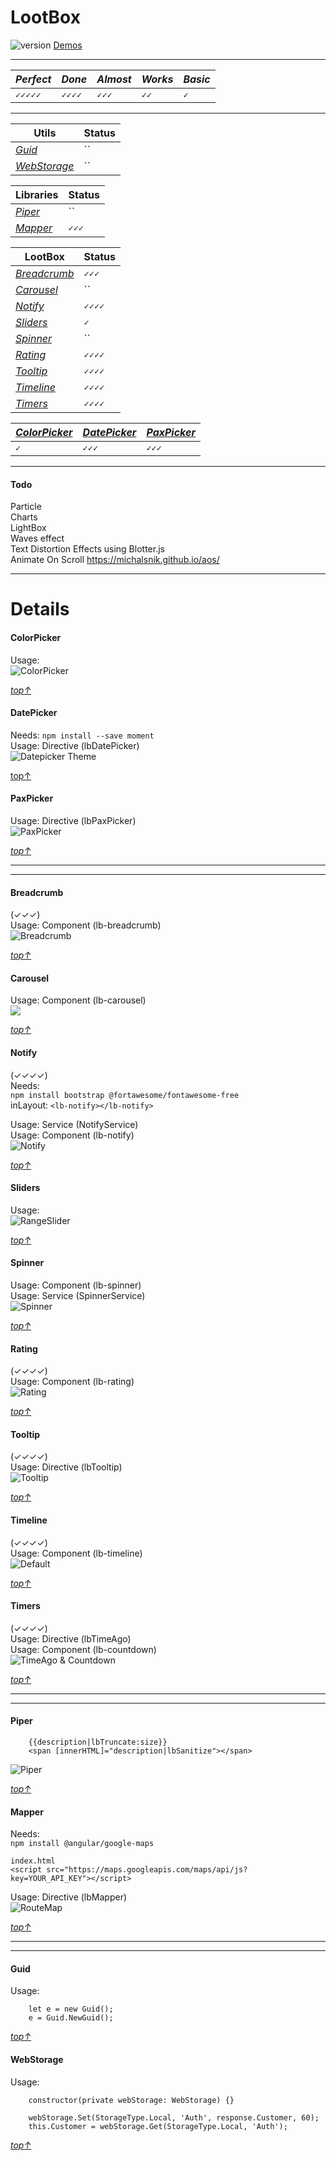 # LootBox
![version](https://img.shields.io/badge/Version-0.20.116-green.svg)
[Demos](https://krsln.github.io/NgLootBox)
___ 
 *Perfect* | *Done* | *Almost* | *Works* | *Basic*
  --- | --- | --- | --- | ---  
 `✓✓✓✓✓` | `✓✓✓✓` | `✓✓✓` | `✓✓`   | `✓`  
___
 Utils | Status  
 --- | ---  
 *[Guid](#guid)* | ``  
 *[WebStorage](#webstorage)* | ``  

 Libraries | Status  
 --- | ---  
 *[Piper](#piper)* | ``  
 *[Mapper](#mapper)* | `✓✓✓` 

 LootBox | Status 
 --- | ---  
 *[Breadcrumb](#breadcrumb)* | `✓✓✓`  
 *[Carousel](#carousel)* | ``  
 *[Notify](#notify)* | `✓✓✓✓`  
 *[Sliders](#sliders)* | `✓`  
 *[Spinner](#spinner)* | ``  
 *[Rating](#rating)* | `✓✓✓✓`  
 *[Tooltip](#tooltip)* | `✓✓✓✓`  
 *[Timeline](#timeline)* | `✓✓✓✓`  
 *[Timers](#timers)* | `✓✓✓✓`  

*[ColorPicker](#colorpicker)* | *[DatePicker](#datepicker)* | *[PaxPicker](#paxpicker)*
--- | ---  | ---  
`✓`  | `✓✓✓`  | `✓✓✓`  

___
#### Todo
Particle   
Charts  
LightBox  
Waves effect  
Text Distortion Effects using Blotter.js  
Animate On Scroll    https://michalsnik.github.io/aos/   
___
# Details
 
#### ColorPicker 
Usage:  
![](LootBox/ColorPicker/Screenshots/ColorPicker.png "ColorPicker")

*[top↑](#lootbox)*

#### DatePicker
Needs: `npm install --save moment`  
Usage: Directive (lbDatePicker)  
![](LootBox/DatePicker/Screenshots/Datepicker_Colors.png "Datepicker Theme")

[top↑](#lootbox)

#### PaxPicker
Usage: Directive (lbPaxPicker)  
![](LootBox/PaxPicker/Screenshots/PaxPicker.png "PaxPicker") 

*[top↑](#lootbox)*

___
___

#### Breadcrumb   
(✓✓✓)   
Usage: Component (lb-breadcrumb)  
![](LootBox/Breadcrumb/Screenshots/Breadcrumb_2020-01-14.png "Breadcrumb") 

*[top↑](#lootbox)*

#### Carousel 
Usage: Component (lb-carousel)  
![](LootBox/Carousel/Screenshots/Carousel_2020-01-17.png)

*[top↑](#lootbox)*

#### Notify
(✓✓✓✓)  
Needs:  
`npm install bootstrap @fortawesome/fontawesome-free`  
inLayout: `<lb-notify></lb-notify>`  

Usage: Service (NotifyService)  
Usage: Component (lb-notify)  
![](LootBox/Notify/Screenshots/Notify.png "Notify") 
 
*[top↑](#lootbox)* 

#### Sliders
Usage:  
![](LootBox/Sliders/Screenshots/RangeSlider.png "RangeSlider")

*[top↑](#lootbox)*

#### Spinner
Usage: Component (lb-spinner)  
Usage: Service (SpinnerService)  
![](LootBox/Spinner/Screenshots/Spinner_2020-01-23.png "Spinner")

*[top↑](#lootbox)*

#### Rating
(✓✓✓✓)  
Usage: Component (lb-rating)  
![](LootBox/Rating/Screenshots/Rating.png "Rating")

*[top↑](#lootbox)*

#### Tooltip
(✓✓✓✓)  
Usage: Directive (lbTooltip)  
![](LootBox/Tooltip/Screenshots/Tooltip.png "Tooltip")

*[top↑](#lootbox)*

#### Timeline
(✓✓✓✓)  
Usage: Component (lb-timeline)  
![](LootBox/Timeline/Screenshots/Timeline_Default_2020-01-10.png "Default") 

*[top↑](#lootbox)* 

#### Timers
(✓✓✓✓)  
Usage: Directive (lbTimeAgo)  
Usage: Component (lb-countdown)  
![](LootBox/Timers/Screenshots/Timer.png "TimeAgo & Countdown") 

*[top↑](#lootbox)*

***
***

#### Piper
        {{description|lbTruncate:size}}
        <span [innerHTML]="description|lbSanitize"></span>
![](Piper/Screenshots/Piper.png "Piper") 

*[top↑](#lootbox)* 

#### Mapper
Needs:  
`npm install @angular/google-maps`
```
index.html
<script src="https://maps.googleapis.com/maps/api/js?key=YOUR_API_KEY"></script>
```  

Usage: Directive (lbMapper)  
![](Mapper/Screenshots/Mapper_RouteMap.png "RouteMap")

*[top↑](#lootbox)*
 
***
***

#### Guid
Usage:  
```
    let e = new Guid(); 
    e = Guid.NewGuid(); 
```
*[top↑](#lootbox)*

#### WebStorage
Usage:  
```
    constructor(private webStorage: WebStorage) {}

    webStorage.Set(StorageType.Local, 'Auth', response.Customer, 60);
    this.Customer = webStorage.Get(StorageType.Local, 'Auth');
```
*[top↑](#lootbox)*
 
